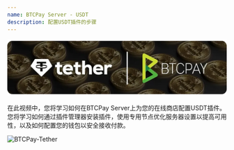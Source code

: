 ```yaml
---
name: BTCPay Server - USDT
description: 配置USDT插件的步骤
---
```

![cover](assets/cover.webp)

在此视频中，您将学习如何在BTCPay Server上为您的在线商店配置USDT插件。您将学习如何通过插件管理器安装插件，使用专用节点优化服务器设置以提高可用性，以及如何配置您的钱包以安全接收付款。

![BTCPay-Tether](https://youtu.be/hAymYr6YDMY)
